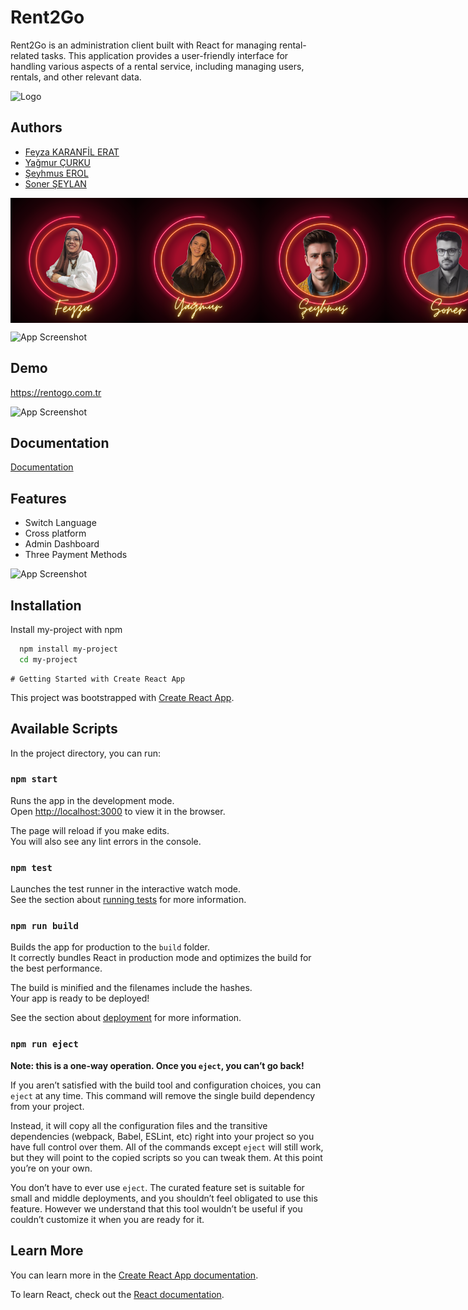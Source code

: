 
# Rent2Go

Rent2Go is an administration client built with React for managing rental-related tasks. This application provides a user-friendly interface for handling various aspects of a rental service, including managing users, rentals, and other relevant data.


![Logo](https://rentogo.com.tr/screenshoots/logo-dark.png)


## Authors

- [Feyza KARANFİL ERAT](https://www.github.com/feyzaerat)
- [Yağmur ÇURKU](https://www.github.com/yagmurcurku)
- [Şeyhmus EROL](https://www.github.com/ShmsErl)
- [Soner ŞEYLAN](https://www.github.com/sonersyln)

<div style="display:flex;">
    <img src="https://github.com/Rent2Go/rent2go_/blob/feyza/authors/2n.png" alt="Feyza KARANFİL ERAT" style="width:200px;height:200px;">
    <img src="https://github.com/Rent2Go/rent2go_/blob/feyza/authors/1n.png" alt="Yağmur ÇURKU" style="width:200px;height:200px;">
    <img src="https://github.com/Rent2Go/rent2go_/blob/feyza/authors/4n.png" alt="Şeyhmus EROL" style="width:200px;height:200px;">
    <img src="https://github.com/Rent2Go/rent2go_/blob/feyza/authors/3n.png" alt="Soner ŞEYLAN" style="width:200px;height:200px;">
</div>




![App Screenshot](https://rentogo.com.tr/screenshoots/Screenshot_3.png)

## Demo

https://rentogo.com.tr

![App Screenshot](https://rentogo.com.tr/screenshoots/Screenshot_2.png)


## Documentation

[Documentation](https://linktodocumentation)


## Features

- Switch Language
- Cross platform
- Admin Dashboard
- Three Payment Methods



![App Screenshot](https://rentogo.com.tr/screenshoots/Screenshot_4.png)
## Installation

Install my-project with npm

```bash
  npm install my-project
  cd my-project
```
    # Getting Started with Create React App

This project was bootstrapped with [Create React App](https://github.com/facebook/create-react-app).

## Available Scripts

In the project directory, you can run:

### `npm start`

Runs the app in the development mode.\
Open [http://localhost:3000](http://localhost:3000) to view it in the browser.

The page will reload if you make edits.\
You will also see any lint errors in the console.

### `npm test`

Launches the test runner in the interactive watch mode.\
See the section about [running tests](https://facebook.github.io/create-react-app/docs/running-tests) for more information.

### `npm run build`

Builds the app for production to the `build` folder.\
It correctly bundles React in production mode and optimizes the build for the best performance.

The build is minified and the filenames include the hashes.\
Your app is ready to be deployed!

See the section about [deployment](https://facebook.github.io/create-react-app/docs/deployment) for more information.

### `npm run eject`

**Note: this is a one-way operation. Once you `eject`, you can’t go back!**

If you aren’t satisfied with the build tool and configuration choices, you can `eject` at any time. This command will remove the single build dependency from your project.

Instead, it will copy all the configuration files and the transitive dependencies (webpack, Babel, ESLint, etc) right into your project so you have full control over them. All of the commands except `eject` will still work, but they will point to the copied scripts so you can tweak them. At this point you’re on your own.

You don’t have to ever use `eject`. The curated feature set is suitable for small and middle deployments, and you shouldn’t feel obligated to use this feature. However we understand that this tool wouldn’t be useful if you couldn’t customize it when you are ready for it.

## Learn More

You can learn more in the [Create React App documentation](https://facebook.github.io/create-react-app/docs/getting-started).

To learn React, check out the [React documentation](https://reactjs.org/).
